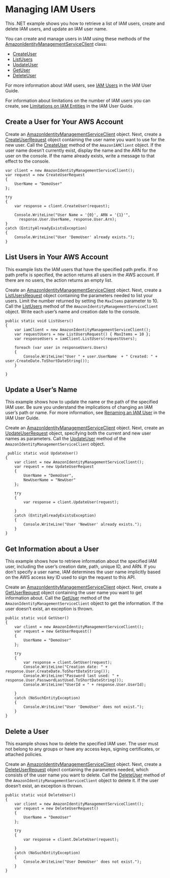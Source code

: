 # Managing IAM Users<a name="iam-examples-managing-users"></a>

This \.NET example shows you how to retrieve a list of IAM users, create and delete IAM users, and update an IAM user name\.

You can create and manage users in IAM using these methods of the [AmazonIdentityManagementServiceClient](https://docs.aws.amazon.com/sdkfornet/v3/apidocs/items/IAM/TIAMServiceClient.html) class:
+  [CreateUser](https://docs.aws.amazon.com/sdkfornet/v3/apidocs/items/IAM/MIAMServiceCreateUserCreateUserRequest.html) 
+  [ListUsers](https://docs.aws.amazon.com/sdkfornet/v3/apidocs/items/IAM/MIAMServiceListUsersListUsersRequest.html) 
+  [UpdateUser](https://docs.aws.amazon.com/sdkfornet/v3/apidocs/items/IAM/MIAMServiceUpdateUserUpdateUserRequest.html) 
+  [GetUser](https://docs.aws.amazon.com/sdkfornet/v3/apidocs/items/IAM/MIAMServiceGetUserGetUserRequest.html) 
+  [DeleteUser](https://docs.aws.amazon.com/sdkfornet/v3/apidocs/items/IAM/MIAMServiceDeleteUserDeleteUserRequest.html) 

For more information about IAM users, see [IAM Users](https://docs.aws.amazon.com/IAM/latest/UserGuide/id_users.html) in the IAM User Guide\.

For information about limitations on the number of IAM users you can create, see [Limitations on IAM Entities](https://docs.aws.amazon.com/IAM/latest/UserGuide/iam-limits.html.html) in the IAM User Guide\.

## Create a User for Your AWS Account<a name="create-a-user-for-your-aws-account"></a>

Create an [AmazonIdentityManagementServiceClient](https://docs.aws.amazon.com/sdkfornet/v3/apidocs/items/IAM/TIAMServiceClient.html) object\. Next, create a [CreateUserRequest](https://docs.aws.amazon.com/sdkfornet/v3/apidocs/items/IAM/TCreateUserRequest.html) object containing the user name you want to use for the new user\. Call the [CreateUser](https://docs.aws.amazon.com/sdkfornet/v3/apidocs/items/IAM/MIAMServiceCreateUserCreateUserRequest.html) method of the `AmazonIAMClient` object\. If the user name doesn’t currently exist, display the name and the ARN for the user on the console\. If the name already exists, write a message to that effect to the console\.

```
var client = new AmazonIdentityManagementServiceClient();
var request = new CreateUserRequest
{
    UserName = "DemoUser"
};

try
{
    var response = client.CreateUser(request);

    Console.WriteLine("User Name = '{0}', ARN = '{1}'",
      response.User.UserName, response.User.Arn);
}
catch (EntityAlreadyExistsException)
{
    Console.WriteLine("User 'DemoUser' already exists.");
}
```

## List Users in Your AWS Account<a name="list-users-in-your-aws-account"></a>

This example lists the IAM users that have the specified path prefix\. If no path prefix is specified, the action returns all users in the AWS account\. If there are no users, the action returns an empty list\.

Create an [AmazonIdentityManagementServiceClient](https://docs.aws.amazon.com/sdkfornet/v3/apidocs/items/IAM/TIAMServiceClient.html) object\. Next, create a [ListUsersRequest](https://docs.aws.amazon.com/sdkfornet/v3/apidocs/items/IAM/TListUsersRequest.html) object containing the parameters needed to list your users\. Limit the number returned by setting the `MaxItems` parameter to 10\. Call the [ListUsers](https://docs.aws.amazon.com/sdkfornet/v3/apidocs/items/IAM/MIAMServiceListUsersListUsersRequest.html) method of the `AmazonIdentityManagementServiceClient` object\. Write each user’s name and creation date to the console\.

```
public static void ListUsers()
{
    var iamClient = new AmazonIdentityManagementServiceClient();
    var requestUsers = new ListUsersRequest() { MaxItems = 10 };
    var responseUsers = iamClient.ListUsers(requestUsers);

    foreach (var user in responseUsers.Users)
    {
        Console.WriteLine("User " + user.UserName  + " Created: " + user.CreateDate.ToShortDateString());
    }

}
```

## Update a User’s Name<a name="update-a-user-s-name"></a>

This example shows how to update the name or the path of the specified IAM user\. Be sure you understand the implications of changing an IAM user’s path or name\. For more information, see [Renaming an IAM User](https://docs.aws.amazon.com/IAM/latest/UserGuide/id_users_renaming.html) in the IAM User Guide\.

Create an [AmazonIdentityManagementServiceClient](https://docs.aws.amazon.com/sdkfornet/v3/apidocs/items/IAM/TIAMServiceClient.html) object\. Next, create an [UpdateUserRequest](https://docs.aws.amazon.com/sdkfornet/v3/apidocs/items/IAM/TUpdateUserRequest.html) object, specifying both the current and new user names as parameters\. Call the [UpdateUser](https://docs.aws.amazon.com/sdkfornet/v3/apidocs/items/IAM/MIAMServiceUpdateUserUpdateUserRequest.html) method of the `AmazonIdentityManagementServiceClient` object\.

```
 public static void UpdateUser()
{
    var client = new AmazonIdentityManagementServiceClient();
    var request = new UpdateUserRequest
    {
        UserName = "DemoUser",
        NewUserName = "NewUser"
    };

    try
    {
        var response = client.UpdateUser(request);

    }
    catch (EntityAlreadyExistsException)
    {
        Console.WriteLine("User 'NewUser' already exists.");
    }
}
```

## Get Information about a User<a name="get-information-about-a-user"></a>

This example shows how to retrieve information about the specified IAM user, including the user’s creation date, path, unique ID, and ARN\. If you don’t specify a user name, IAM determines the user name implicitly based on the AWS access key ID used to sign the request to this API\.

Create an [AmazonIdentityManagementServiceClient](https://docs.aws.amazon.com/sdkfornet/v3/apidocs/items/IAM/TIAMServiceClient.html) object\. Next, create a [GetUserRequest](https://docs.aws.amazon.com/sdkfornet/v3/apidocs/items/IAM/TGetUserRequest.html) object containing the user name you want to get information about\. Call the [GetUser](https://docs.aws.amazon.com/sdkfornet/v3/apidocs/items/IAM/MIAMServiceGetUserGetUserRequest.html) method of the `AmazonIdentityManagementServiceClient` object to get the information\. If the user doesn’t exist, an exception is thrown\.

```
public static void GetUser()
{
    var client = new AmazonIdentityManagementServiceClient();
    var request = new GetUserRequest()
    {
        UserName = "DemoUser"
    };

    try
    {
        var response = client.GetUser(request);
        Console.WriteLine("Creation date: " + response.User.CreateDate.ToShortDateString());
        Console.WriteLine("Password last used: " + response.User.PasswordLastUsed.ToShortDateString());
        Console.WriteLine("UserId = " + response.User.UserId);

    }
    catch (NoSuchEntityException)
    {
        Console.WriteLine("User 'DemoUser' does not exist.");
    }
}
```

## Delete a User<a name="delete-a-user"></a>

This example shows how to delete the specified IAM user\. The user must not belong to any groups or have any access keys, signing certificates, or attached policies\.

Create an [AmazonIdentityManagementServiceClient](https://docs.aws.amazon.com/sdkfornet/v3/apidocs/items/IAM/TIAMServiceClient.html) object\. Next, create a [DeleteUserRequest](https://docs.aws.amazon.com/sdkfornet/v3/apidocs/items/IAM/TDeleteUserRequest.html) object containing the parameters needed, which consists of the user name you want to delete\. Call the [DeleteUser](https://docs.aws.amazon.com/sdkfornet/v3/apidocs/items/IAM/MIAMServiceDeleteUserDeleteUserRequest.html) method of the `AmazonIdentityManagementServiceClient` object to delete it\. If the user doesn’t exist, an exception is thrown\.

```
public static void DeleteUser()
{
    var client = new AmazonIdentityManagementServiceClient();
    var request = new DeleteUserRequest()
    {
        UserName = "DemoUser"
    };

    try
    {
        var response = client.DeleteUser(request);

    }
    catch (NoSuchEntityException)
    {
        Console.WriteLine("User DemoUser' does not exist.");
    }
}
```